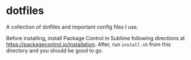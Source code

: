 # dotfiles
A collection of dotfiles and important config files I use.

Before installing, install Package Control in Sublime following directions at https://packagecontrol.io/installation. After, run `install.sh` from this directory and you should be good to go.
